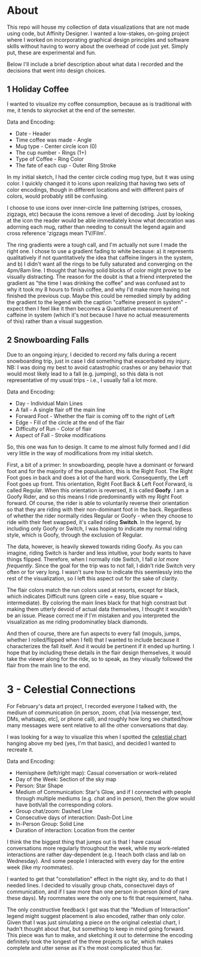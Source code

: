 # About

This repo will house my collection of data visualizations that are not made using code, but Affinity Designer. I wanted a low-stakes, on-going project where I worked on incorporating graphical design principles and software skills without having to worry about the overhead of code just yet. Simply put, these are experimental and fun. 

Below I'll include a brief description about what data I recorded and the decisions that went into design choices. 

## 1 Holiday Coffee
I wanted to visualize my coffee consumption, because as is traditional with me, it tends to skyrocket at the end of the semester. 

Data and Encoding: 
* Date - Header 
* Time coffee was made - Angle
* Mug type - Center circle icon (0)
* The cup number - Rings (1+)
* Type of Coffee - Ring Color
* The fate of each cup - Outer Ring Stroke

In my initial sketch, I had the center circle coding mug type, but it was using color. I quickly changed it to icons upon realizing that having two sets of color encodings, though in different locations and with different pairs of colors, would probably still be confusing. 

I choose to use icons over inner-circle line patterning (stripes, crosses, zigzags, etc) because the icons remove a level of decoding. Just by looking at the icon the reader would be able immediately know what decoration was adorning each mug, rather than needing to consult the legend again and cross reference 'zigzags mean TV/Film'. 

The ring gradients were a tough call, and I'm actually not sure I made the right one. I chose to use a gradient fading to white because: a) it represents qualitatively if not quantitatively the idea that caffeine lingers in the system, and b) I didn't want all the rings to be fully saturated and converging on the 4pm/8am line. I thought that having solid blocks of color might prove to be visually distracting. The reason for the doubt is that a friend interpreted the gradient as "the time I was drinking the coffee" and was confused ast to why it took my 8 hours to finish coffee, and why I'd make more having not finished the previous cup. Maybe this could be remedied simply by adding the gradient to the legend with the caption "caffeine present in system" - expect then I feel like it then becomes a Quantitative measurement of caffeine in system (which it's not because I have no actual measurements of this) rather than a visual suggestion. 


## 2 Snowboarding Falls
Due to an ongoing injury, I decided to record my falls during a recent snowboarding trip, just in case I did something that exacerbated my injury. NB: I was doing my best to avoid catastrophic crashes or any behavior that would most likely lead to a fall (e.g. jumping), so this data is not representative of my usual trips - i.e., I usually fall a lot more. 

Data and Encoding: 
* Day - Individual Main Lines
* A fall - A single flair off the main line
* Forward Foot - Whether the flair is coming off to the right of Left
* Edge - Fill of the circle at the end of the flair 
* Difficulty of Run - Color of flair
* Aspect of Fall - Stroke modifications

So, this one was fun to design. It came to me almost fully formed and I did very little in the way of modifications from my initial sketch. 

First, a bit of a primer: In snowboarding, people have a dominant or forward foot and for the majority of the populuation, this is the Right Foot. The Right Foot goes in back and does a lot of the hard work. Consequently, the Left Foot goes up front. This orientation, Right Foot Back & Left Foot Forward, is called Regular. When this orientation is reversed, it is called **Goofy**. I am a Goofy Rider, and so this means I ride predominantly with my Right Foot forward. Of course, the rider is able to voluntarily reverse their orientation so that they are riding with their non-dominant foot in the back. Regardless of whether the rider normally rides Regular or Goofy - when they choose to ride with their feet swapped, it's called riding **Switch**. In the legend, by including only Goofy or Switch, I was hoping to indicate my normal riding style, which is Goofy, through the exclusion of Regular. 

The data, however, is heavily skewed towards riding Goofy. As you can imagine, riding Switch is harder and less intuitive, your body wants to have things flipped. Therefore, when I normally ride Switch, I fall *a lot more frequently*. Since the goal for the trip was to not fall, I didn't ride Switch very often or for very long. I wasn't sure how to indicate this seemlessly into the rest of the visualization, so I left this aspect out for the sake of clarity. 

The flair colors match the run colors used at resorts, except for black, which indicates Difficult runs (green cirle = easy, blue square = intermediate). By coloring the main lines black for that high constrast but making them utterly devoid of actual data themselves, I thought it wouldn't be an issue. Please correct me if I'm mistaken and you interpreted the visualization as me riding prodominatley black diamonds. 

And then of course, there are fun aspects to every fall (moguls, jumps, whether I rolled/flipped when I fell) that I wanted to include because it characterizes the fall itself. And it would be pertinent if it ended up hurting. I hope that by including these details in the flair design themselves, it would take the viewer along for the ride, so to speak, as they visually followed the flair from the main line to the end. 

# 3 - Celestial Connections 

For February's data art project, I recorded everyone I talked with, the medium of communication (in person, zoom, chat [via messenger, text, DMs, whatsapp, etc], or phone call), and roughly how long we chatted/how many messages were sent relative to all the other conversations that day. 

I was looking for a way to visualize this when I spotted the [celestial chart](https://cdn.shopify.com/s/files/1/0803/1725/products/Celestial_Chart_600x.jpg?v=1571439134) hanging above my bed (yes, I'm that basic), and decided I wanted to recreate it. 

Data and Encoding: 
* Hemisphere (left/right map): Casual conversation or work-related
* Day of the Week: Section of the sky map
* Person: Star Shape
* Medium of Communication: Star's Glow, and if I connected with people through multiple mediums (e.g. chat and in person), then the glow would have both/all the corresponding colors. 
* Group chat/zoom: Dashed Line
* Consecutive days of interaction: Dash-Dot Line 
* In-Person Group: Solid Line
* Duration of interaction: Location from the center

I think the the biggest thing that jumps out is that I have casual conversations more regularly throughout the week, while my work-related interactions are rather day-dependent (e.g. I teach both class and lab on Wednesday). And some people I interacted with every day for the entire week (like my roommates). 

I wanted to get that "constellation" effect in the night sky, and to do that I needed lines. I decided to visually group chats, consectuvei days of communication, and if I saw more than one person in-person (kind of rare these days). My roommates were the only one to fit that requirement, haha. 

The only constructive feedback I got was that the "Medium of Interaction" legend might suggest placement is also encoded, rather than only color. Given that I was just simulating a piece on the original celestial chart, I hadn't thought about that, but something to keep in mind going forward. This piece was fun to make, and sketching it out to determine the encoding definitely took the longest of the three projects so far, which makes complete and utter sense as it's the most complicated thus far. 






